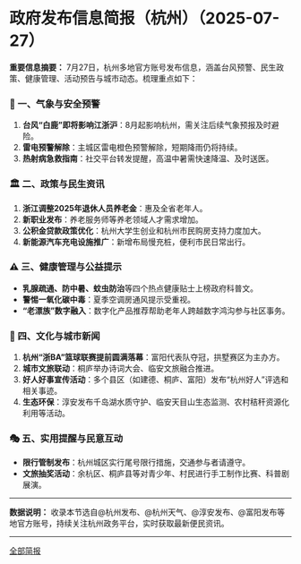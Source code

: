 

# 政府发布信息简报（杭州）（2025-07-27）

**重要信息摘要：** 7月27日，杭州多地官方账号发布信息，涵盖台风预警、民生政策、健康管理、活动预告与城市动态。梳理重点如下：

### 🔴 一、气象与安全预警
1. **台风“白鹿”即将影响江浙沪**：8月起影响杭州，需关注后续气象预报及时避险。
2. **雷电预警解除**：主城区雷电橙色预警解除，短期降雨仍将持续。
3. **热射病急救指南**：社交平台转发提醒，高温中暑需快速降温、及时送医。

### 🏛️ 二、政策与民生资讯
1. **浙江调整2025年退休人员养老金**：惠及全省老年人。
2. **新职业发布**：养老服务师等养老领域人才需求增加。
3. **公积金贷款政策优化**：杭州大学生创业和杭州市民购房支持力度加大。
4. **新能源汽车充电设施推广**：新增布局慢充桩，便利市民日常出行。

### ⚠️ 三、健康管理与公益提示
- **乳腺疏通、防中暑、蚊虫防治**等四个热点健康贴士上榜政府科普文。
- **警惕一氧化碳中毒**：夏季空调房通风提示受重视。
- **“老漂族”数字融入**：数字化产品推荐帮助老年人跨越数字鸿沟参与社区事务。

### 🌈 四、文化与城市新闻
1. **杭州“浙BA”篮球联赛提前圆满落幕**：富阳代表队夺冠，拱墅赛区为主办方。
2. **城市文旅联动**：桐庐举办诗词大会、临安文旅融合推进。
3. **好人好事宣传活动**：多个县区（如建德、桐庐、富阳）发布“杭州好人”评选和相关事迹。
4. **生态环保**：淳安发布千岛湖水质守护、临安天目山生态监测、农村秸秆资源化利用等活动。

### 🎭 五、实用提醒与民意互动
- **限行管制发布**：杭州城区实行尾号限行措施，交通参与者请遵守。
- **文旅抽奖活动**：余杭区、桐庐县等对青少年、村民进行手工制作比赛、科普剧展演。

---

**数据说明：** 收录本节选自@杭州发布、@杭州天气、@淳安发布、@富阳发布等地官方账号，持续关注杭州政务平台，实时获取最新便民资讯。

---
[全部简报](Table.md)